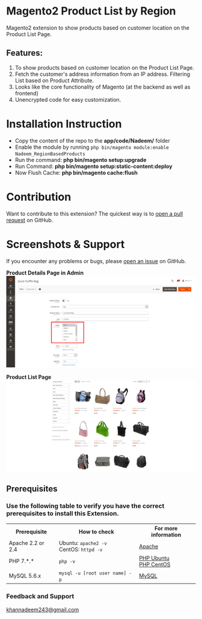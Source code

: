 # Magento2 Product List by Region
Magento2 extension to show products based on customer location on the Product List Page.

## Features:
1. To show products based on customer location on the Product List Page.
2. Fetch the customer's address information from an IP address. Filtering List based on Product Attribute.
2. Looks like the core functionality of Magento (at the backend as well as frontend)
3. Unencrypted code for easy customization.

# Installation Instruction

* Copy the content of the repo to the <b>app/code/Nadeem/</b> folder
* Enable the module by running `php bin/magento module:enable Nadeem_RegionBasedProducts`
* Run the command:
<b>php bin/magento setup:upgrade</b>
* Run Command:
<b>php bin/magento setup:static-content:deploy</b>
* Now Flush Cache: <b>php bin/magento cache:flush</b>

# Contribution

Want to contribute to this extension? The quickest way is to <a href="https://help.github.com/articles/about-pull-requests/">open a pull request</a> on GitHub.

# Screenshots & Support

If you encounter any problems or bugs, please <a href="https://github.com/mageprince/magento2-product-list-by-region/issues">open an issue</a> on GitHub.

<b>Product Details Page in Admin</b>
![ScreenShot](https://github.com/inadeemkhan/magento2-images/blob/master/RBP-Admin-2.png)

<b>Product List Page</b>
![ScreenShot](https://github.com/inadeemkhan/magento2-images/blob/master/RBP-Admin.png)

## Prerequisites

### Use the following table to verify you have the correct prerequisites to install this Extension.
<table>
	<tbody>
		<tr>
			<th>Prerequisite</th>
			<th>How to check</th>
			<th>For more information</th>
		</tr>
	<tr>
		<td>Apache 2.2 or 2.4</td>
		<td>Ubuntu: <code>apache2 -v</code><br>
		CentOS: <code>httpd -v</code></td>
		<td><a href="https://devdocs.magento.com/guides/v2.2/install-gde/prereq/apache.html">Apache</a></td>
	</tr>
	<tr>
		<td>PHP 7.*.*</td>
		<td><code>php -v</code></td>
		<td><a href="http://devdocs.magento.com/guides/v2.2/install-gde/prereq/php-ubuntu.html">PHP Ubuntu</a><br><a href="http://devdocs.magento.com/guides/v2.2/install-gde/prereq/php-centos.html">PHP CentOS</a></td>
	</tr>
	<tr><td>MySQL 5.6.x</td>
	<td><code>mysql -u [root user name] -p</code></td>
	<td><a href="http://devdocs.magento.com/guides/v2.2/install-gde/prereq/mysql.html">MySQL</a></td>
	</tr>
</tbody>
</table>

### Feedback and Support 

<a href="mailto:khannadeem243@gmail.com">khannadeem243@gmail.com</a>
